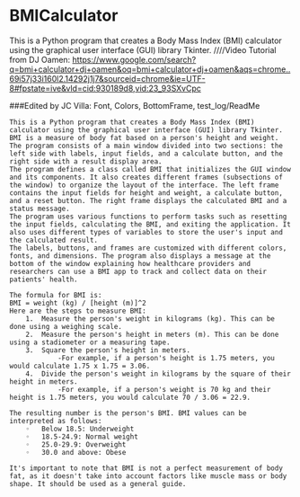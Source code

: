 # BMICalculator
This is a Python program that creates a Body Mass Index (BMI) calculator using the graphical user interface (GUI) library Tkinter.
////Video Tutorial from DJ Oamen: https://www.google.com/search?q=bmi+calculator+dj+oamen&oq=bmi+calculator+dj+oamen&aqs=chrome..69i57j33i160l2.14292j1j7&sourceid=chrome&ie=UTF-8#fpstate=ive&vld=cid:930189d8,vid:23_93SXvCpc

###Edited by JC Villa:  Font, Colors, BottomFrame, test_log/ReadMe 

	This is a Python program that creates a Body Mass Index (BMI) calculator using the graphical user interface (GUI) library Tkinter. BMI is a measure of body fat based on a person's height and weight. The program consists of a main window divided into two sections: the left side with labels, input fields, and a calculate button, and the right side with a result display area.
	The program defines a class called BMI that initializes the GUI window and its components. It also creates different frames (subsections of the window) to organize the layout of the interface. The left frame contains the input fields for height and weight, a calculate button, and a reset button. The right frame displays the calculated BMI and a status message.
	The program uses various functions to perform tasks such as resetting the input fields, calculating the BMI, and exiting the application. It also uses different types of variables to store the user's input and the calculated result.
	The labels, buttons, and frames are customized with different colors, fonts, and dimensions. The program also displays a message at the bottom of the window explaining how healthcare providers and researchers can use a BMI app to track and collect data on their patients' health.

	The formula for BMI is:
	BMI = weight (kg) / [height (m)]^2
	Here are the steps to measure BMI:
		1.	Measure the person's weight in kilograms (kg). This can be done using a weighing scale. 
		2.	Measure the person's height in meters (m). This can be done using a stadiometer or a measuring tape. 
		3.	Square the person's height in meters. 
				-For example, if a person's height is 1.75 meters, you would calculate 1.75 x 1.75 = 3.06. 
		4.	Divide the person's weight in kilograms by the square of their height in meters. 
				-For example, if a person's weight is 70 kg and their height is 1.75 meters, you would calculate 70 / 3.06 = 22.9. 
		
	The resulting number is the person's BMI. BMI values can be interpreted as follows:
		◦	Below 18.5: Underweight
		◦	18.5-24.9: Normal weight
		◦	25.0-29.9: Overweight
		◦	30.0 and above: Obese

	It's important to note that BMI is not a perfect measurement of body fat, as it doesn't take into account factors like muscle mass or body shape. It should be used as a general guide.

